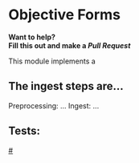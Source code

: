 # Objective Forms
**Want to help?**<br/>
**Fill this out and make a _Pull Request_**<br/>

This module implements a

## The ingest steps are...

Preprocessing: ...
Ingest: ...

## Tests:
[#](#)
